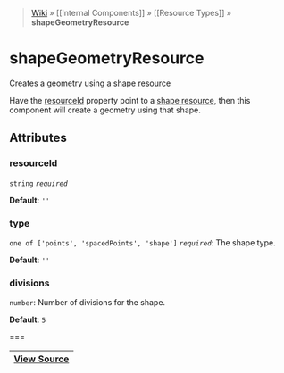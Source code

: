 > [Wiki](Home) » [[Internal Components]] » [[Resource Types]] » **shapeGeometryResource**

# shapeGeometryResource

Creates a geometry using a [shape resource](shape)

Have the [resourceId](#resourceid) property point to a [shape resource](shape),
    then this component will create a geometry using that shape.

## Attributes

### resourceId
``` string ``` *``` required ```*

**Default**: `''`

### type
``` one of ['points', 'spacedPoints', 'shape'] ``` *``` required ```*: The shape type.

**Default**: `''`

### divisions
``` number ```: Number of divisions for the shape.

**Default**: `5`

===

|**[View Source](../blob/master/src/lib/descriptors/Resource/ShapeGeometryResourceDescriptor.js)**|
 ---|
